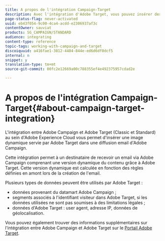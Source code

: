 ```yaml
---
title: A propos de l'intégration Campaign-Target
description: Avec l'intégration d'Adobe Target, vous pouvez insérer des images dynamiques générées par Adobe Target dans vos messages Adobe Campaign.
page-status-flag: never-activated
uuid: eb43f054-9c00-4ca4-acdd-e2306937af3c
contentOwner: sauviat
products: SG_CAMPAIGN/STANDARD
audience: integrating
content-type: reference
topic-tags: working-with-campaign-and-target
discoiquuid: a416fae1-3812-4404-844e-ed6d6df0dcf5
internal: n
snippet: y
translation-type: tm+mt
source-git-commit: 00fc2e12669a00c788355ef4e492375957cdad2e

---
```



# A propos de l'intégration Campaign-Target{#about-campaign-target-integration}

L'intégration entre Adobe Campaign et Adobe Target (Classic et Standard) au sein d'Adobe Experience Cloud vous permet d'insérer une image dynamique servie par Adobe Target dans une diffusion email d'Adobe Campaign.

Cette intégration permet à un destinataire de recevoir un email via Adobe Campaign comprenant une version dynamique du contenu grâce à Adobe Target. Cette version dynamique est calculée en fonction des règles définies en amont lors de la création de l'email.

Plusieurs types de données peuvent être utilisés par Adobe Target :

* données provenant du datamart Adobe Campaign ;
* segments associés à l'identifiant visiteur dans Adobe Target, si les données utilisées ne sont pas soumises à des limitations légales ;
* données d'Adobe Target : user agent, adresse IP, données de géolocalisation.

Vous pouvez également trouver des informations supplémentaires sur l'intégration entre Adobe Campaign et Adobe Target sur le [Portail Adobe Target](https://marketing.adobe.com/resources/help/en_US/target/a4t/c_campaign_and_target.html).
